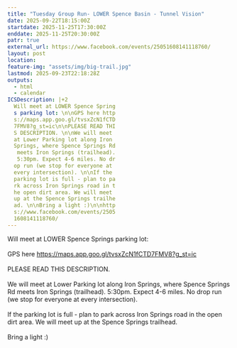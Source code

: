 ```yaml
---
title: "Tuesday Group Run- LOWER Spence Basin - Tunnel Vision"
date: 2025-09-22T18:15:00Z
startdate: 2025-11-25T17:30:00Z
enddate: 2025-11-25T20:30:00Z
patr: true
external_url: https://www.facebook.com/events/25051608141118760/
layout: post
location: 
feature-img: "assets/img/big-trail.jpg"
lastmod: 2025-09-23T22:18:28Z
outputs:
  - html
  - calendar
ICSDescription: |+2
  Will meet at LOWER Spence Spring  s parking lot: \n\nGPS here http  s://maps.app.goo.gl/tvsxZcN1fCTD  7FMV8?g_st=ic\n\nPLEASE READ THI  S DESCRIPTION. \n\nWe will meet   at Lower Parking lot along Iron   Springs, where Spence Springs Rd   meets Iron Springs (trailhead).   5:30pm. Expect 4-6 miles. No dr  op run (we stop for everyone at   every intersection). \n\nIf the   parking lot is full - plan to pa  rk across Iron Springs road in t  he open dirt area. We will meet   up at the Spence Springs trailhe  ad. \n\nBring a light :)\n\nhttp  s://www.facebook.com/events/2505  1608141118760/
---
```


Will meet at LOWER Spence Springs parking lot&#58; <br>
  <br>
  GPS here [https://maps.app.goo.gl/tvsxZcN1fCTD7FMV8?g_st=ic<br>
](https://maps.app.goo.gl/tvsxZcN1fCTD7FMV8?g_st=ic<br>
)  <br>
  PLEASE READ THIS DESCRIPTION. <br>
  <br>
  We will meet at Lower Parking lot along Iron Springs, where Spence Springs Rd meets Iron Springs (trailhead). 5&#58;30pm. Expect 4-6 miles. No drop run (we stop for everyone at every intersection). <br>
  <br>
  If the parking lot is full - plan to park across Iron Springs road in the open dirt area. We will meet up at the Spence Springs trailhead. <br>
  <br>
  Bring a light &#58;)<br>
  <br>
  
